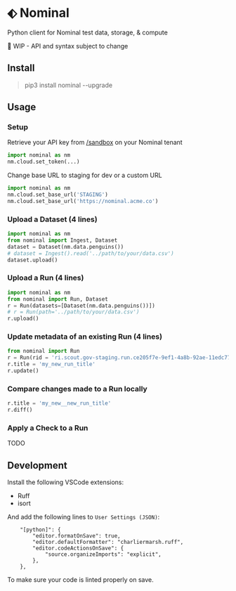 # ⬖ Nominal
Python client for Nominal test data, storage, &amp; compute

🚧 WIP - API and syntax subject to change

## Install

> pip3 install nominal --upgrade

## Usage

### Setup

Retrieve your API key from [/sandbox](https://app.gov.nominal.io/sandbox) on your Nominal tenant

```py
import nominal as nm
nm.cloud.set_token(...)
```

Change base URL to staging for dev or a custom URL

```py
import nominal as nm
nm.cloud.set_base_url('STAGING')
nm.cloud.set_base_url('https://nominal.acme.co')
```

### Upload a Dataset (4 lines)

```py
import nominal as nm
from nominal import Ingest, Dataset
dataset = Dataset(nm.data.penguins())
# dataset = Ingest().read('../path/to/your/data.csv')
dataset.upload()
```

### Upload a Run (4 lines)

```py
import nominal as nm
from nominal import Run, Dataset
r = Run(datasets=[Dataset(nm.data.penguins())])
# r = Run(path='../path/to/your/data.csv')
r.upload()
```

### Update metadata of an existing Run (4 lines)

```py
from nominal import Run
r = Run(rid = 'ri.scout.gov-staging.run.ce205f7e-9ef1-4a8b-92ae-11edc77441c6')
r.title = 'my_new_run_title'
r.update()
```

### Compare changes made to a Run locally

```py
r.title = 'my_new__new_run_title'
r.diff()
```

### Apply a Check to a Run

TODO

## Development

Install the following VSCode extensions:

- Ruff
- isort

And add the following lines to `User Settings (JSON)`:

```
    "[python]": {
        "editor.formatOnSave": true,
        "editor.defaultFormatter": "charliermarsh.ruff",
        "editor.codeActionsOnSave": {
            "source.organizeImports": "explicit",
        },
    },
```

To make sure your code is linted properly on save.
